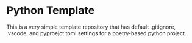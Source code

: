 # Python Template

This is a very simple template repository that has default .gitignore, .vscode, and pyproejct.toml
settings for a poetry-based python project.
